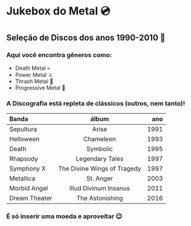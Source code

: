 # Jukebox do Metal :cd:

## Seleção de Discos dos anos 1990-2010 :guitar:

### Aqui você encontra gêneros como:

- Death Metal :skull:
- Power Metal :crossed_swords:
- Thrash Metal :beer:
- Progressive Metal :musical_score:

### A Discografia está repleta de clássicos (outros, nem tanto)!

| Banda         |            álbum            |  ano |
| :------------ | :-------------------------: | ---: |
| Sepultura     |            Arise            | 1991 |
| Helloween     |          Chameleon          | 1993 |
| Death         |          Symbolic           | 1995 |
| Rhapsody      |       Legendary Tales       | 1997 |
| Symphony X    | The Divine Wings of Tragedy | 1997 |
| Metallica     |          St. Anger          | 2003 |
| Morbid Angel  |    Illud Divinum Insanus    | 2011 |
| Dream Theater |       The Astonishing       | 2016 |

### É só inserir uma moeda e aproveitar :wink:

